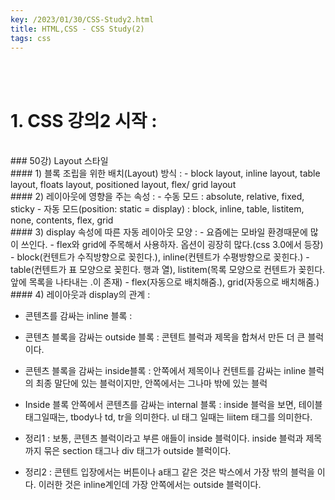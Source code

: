 ```yaml
---
key: /2023/01/30/CSS-Study2.html
title: HTML,CSS - CSS Study(2)
tags: css
---
```


<br><br>
# 1.  CSS 강의2 시작 :

<br>
### 50강) Layout 스타일

<br>
#### 1) 블록 조립을 위한 배치(Layout) 방식 :
- block layout, inline layout, table layout, floats layout, positioned layout, flex/ grid layout
	
<br>	
#### 2) 레이아웃에 영향을 주는 속성 : 
- 수동 모드 : absolute, relative, fixed, sticky 
- 자동 모드(position: static = display) : block, inline, table, listitem, none, contents, flex, grid  
	
<br>
#### 3) display 속성에 따른 자동 레이아웃 모양 :
- 요즘에는 모바일 환경때문에 많이 쓰인다. 
- flex와 grid에 주목해서 사용하자. 옵션이 굉장히 많다.(css 3.0에서 등장)
- block(컨텐트가 수직방향으로 꽂힌다.), inline(컨텐트가 수평방향으로 꽂힌다.)
- table(컨텐트가 표 모양으로 꽂힌다. 행과 열), listitem(목록 모양으로 컨텐트가 꽂힌다. 앞에 목록을 나타내는 .이 존재)
- flex(자동으로 배치해줌.), grid(자동으로 배치해줌.)  

<br>	
#### 4) 레이아웃과 display의 관계 : 

- 콘텐츠를 감싸는 inline	블록 : 
- 콘텐츠 블록을 감싸는 outside	블록 : 콘텐트 블럭과 제목을 합쳐서 만든 더 큰 블럭이다.

- 콘텐츠 블록을 감싸는 inside블록 : 안쪽에서 제목이나 컨텐트를 감싸는 inline 블럭의 최종 말단에 있는 블럭이지만, 안쪽에서는 그나마 밖에 있는 블럭 

- Inside 블록 안쪽에서 콘텐츠를 감싸는 internal	블록 : inside 블럭을 보면, 테이블 태그일때는, tbody나 td, tr을 의미한다. ul 태그 일때는 liitem 태그를 의미한다. 

- 정리1 : 보통, 콘텐츠 블럭이라고 부른 애들이 inside 블럭이다. inside 블럭과 제목까지 묶은 section 태그나 div  태그가 outside 블럭이다.

- 정리2 : 콘텐트 입장에서는 버튼이나 a태그 같은 것은 박스에서 가장 밖의 블럭을 이다. 이러한 것은 inline계인데 가장 안쪽에서는 outside 블럭이다.








